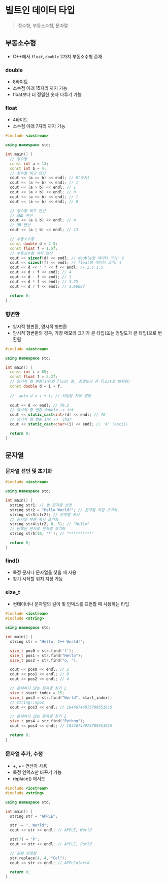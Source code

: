 # 빌트인 데이터 타입

> 정수형, 부동소수형, 문자열

## 부동소수형

- C++에서 `float`, `double` 2가지 부동소수형 존재

### double

- 8바이트
- 소수점 아래 15자리 까지 가능
- float보다 더 정밀한 숫자 다루기 가능

### float

- 4바이트
- 소수점 아래 7자리 까지 가능

```c++
#include <iostream>

using namespace std;

int main() {
  // 정수형
  const int a = 13;
  const int b = 4;
  // 정수형 비교 연산
  cout << (a == b) << endl; // 0(숫자)
  cout << (a != b) << endl; // 1
  cout << (a > b) << endl; // 1
  cout << (a < b) << endl; // 0
  cout << (a >= b) << endl; // 1
  cout << (a <= b) << endl; // 0

  // 정수형 비트 연산
  // AND 연산
  cout << (a & b) << endl; // 4
  // OR 연산
  cout << (a | b) << endl; // 13

  // 부동소수형
  const double d = 2.5;
  const float f = 1.5f;
  // 부동소수형 사칙 연산
  cout << sizeof(d) << endl; // double형 데이터 크기: 8
  cout << sizeof(f) << endl; // float형 데이터 크기: 4
  cout << d << " " << f << endl; // 2.5 1.5
  cout << d + f << endl; // 4
  cout << d - f << endl; // 1
  cout << d * f << endl; // 3.75
  cout << d / f << endl; // 1.66667

  return 0;
}

```

### 형변환

- 암시적 형변환, 명시적 형변환
- 암시적 형변환의 경우, 가장 메모리 크기가 큰 타입(또는 정밀도가 큰 타입)으로 변환됨

```c++
#include <iostream>

using namespace std;

int main() {
  const int i = 65;
  const float f = 5.2f;
  // 암시적 형 변환(int와 float 중, 정밀도가 큰 float로 변환됨)
  const double d = i + f; 
 
  //  auto d = i + f; // 타입을 자동 결정
  
  cout << d << endl; // 70.2
  // 명시적 형 변환 double -> int
  cout << static_cast<int>(d) << endl; // 70
  // 명시적 형 변환 int ->  char
  cout << static_cast<char>(i) << endl; // 'A' (ascii)

  return 0;
}

```

## 문자열

### 문자열 선언 및 초기화

```c++
#include <iostream>

using namespace std;

int main() {
  string str1; // 빈 문자열 선언
  string str2 = "Hello World!"; // 문자열 직접 초기화
  string str3(str2); // 문자열 복사
  // 문자열 부분 복사 초기화
  string str4(str2, 0, 5); // "Hello"
  // 반복된 문자로 문자열 초기화
  string str5(10, '*'); // "**********"

  return 0;
}

```

### find()

- 특정 문자나 문자열을 찾을 때 사용
- 찾기 시작할 위치 지정 가능

### size_t

- 컨테이너나 문자열의 길이 및 인덱스를 표현할 때 사용하는 타입

```c++
#include <iostream>
#include <string>

using namespace std;

int main() {
  string str = "Hello, C++ World!";

  size_t pos0 = str.find('l');
  size_t pos1 = str.find("Hello");
  size_t pos2 = str.find("o, ");

  cout << pos0 << endl; // 2
  cout << pos1 << endl; // 0
  cout << pos2 << endl; // 4

  // 존재하지 않는 문자열 찾기 1
  size_t start_index = 15;
  size_t pos3 = str.find("World", start_index);
  // string::npos
  cout << pos3 << endl; // 18446744073709551615

  // 존재하지 않는 문자열 찾기 2
  size_t pos4 = str.find("Python");
  cout << pos4 << endl; // 18446744073709551615

  return 0;
}

```

### 문자열 추가, 수정

- +, += 연산자 사용
- 특정 인덱스만 바꾸기 가능
- replace() 메서드

```c++
#include <iostream>
#include <string>

using namespace std;

int main() {
  string str = "APPLE";

  str += ", World";
  cout << str << endl; // APPLE, World

  str[7] = 'P';
  cout << str << endl; // APPLE, Porld

  // 원본 변경됨
  str.replace(4, 4, "Col");
  cout << str << endl; // APPLColorld

  return 0;
}

```